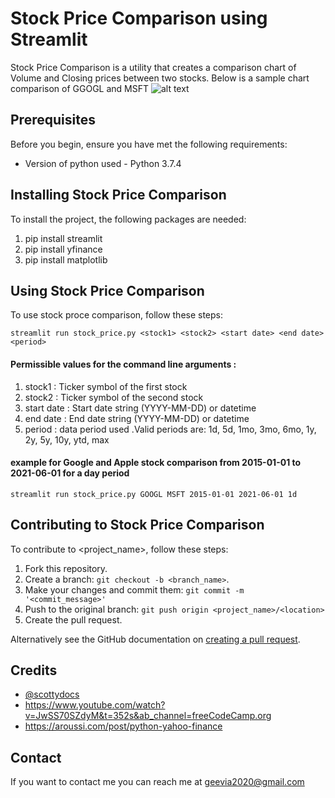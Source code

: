 # Stock Price Comparison using Streamlit


Stock Price Comparison is a utility that creates a comparison chart of Volume and Closing prices between two stocks.
Below is a sample chart comparison of GGOGL and MSFT
![alt text](https://github.com/agvar/Python-data-apps/stock_price/stock_price_displayjpg.jpg)

## Prerequisites

Before you begin, ensure you have met the following requirements:
* Version of python used - Python 3.7.4

## Installing Stock Price Comparison

To install the project, the following packages are needed:

1. pip install streamlit
2. pip install yfinance
3. pip install matplotlib

## Using Stock Price Comparison

To use stock proce comparison, follow these steps:

```
streamlit run stock_price.py <stock1> <stock2> <start date> <end date> <period>
```
#### Permissible values for the command line arguments :
1. stock1 : Ticker symbol of the first stock
2. stock2 : Ticker symbol of the second stock
3. start date : Start date string (YYYY-MM-DD) or datetime
4. end date : End date string (YYYY-MM-DD) or datetime
5. period : data period used .Valid periods are: 1d, 5d, 1mo, 3mo, 6mo, 1y, 2y, 5y, 10y, ytd, max

#### example for Google and Apple stock comparison from 2015-01-01 to 2021-06-01 for a day period
```
streamlit run stock_price.py GOOGL MSFT 2015-01-01 2021-06-01 1d
```

## Contributing to Stock Price Comparison
To contribute to <project_name>, follow these steps:

1. Fork this repository.
2. Create a branch: `git checkout -b <branch_name>`.
3. Make your changes and commit them: `git commit -m '<commit_message>'`
4. Push to the original branch: `git push origin <project_name>/<location>`
5. Create the pull request.

Alternatively see the GitHub documentation on [creating a pull request](https://help.github.com/en/github/collaborating-with-issues-and-pull-requests/creating-a-pull-request).

## Credits
* [@scottydocs](https://github.com/scottydocs)
* https://www.youtube.com/watch?v=JwSS70SZdyM&t=352s&ab_channel=freeCodeCamp.org
* https://aroussi.com/post/python-yahoo-finance

## Contact

If you want to contact me you can reach me at geevia2020@gmail.com
